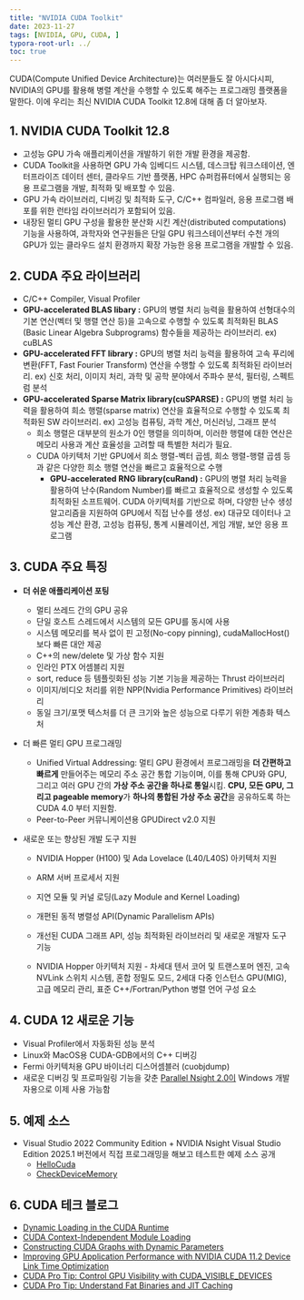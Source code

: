```yaml
---
title: "NVIDIA CUDA Toolkit"
date: 2023-11-27
tags: [NVIDIA, GPU, CUDA, ]
typora-root-url: ../
toc: true
---
```


CUDA(Compute Unified Device Architecture)는 여러분들도 잘 아시다시피, NVIDIA의 GPU를 활용해 병렬 계산을 수행할 수 있도록 해주는 프로그래밍 플랫폼을 말한다. 이에 우리는 최신 NVIDIA CUDA Toolkit 12.8에 대해 좀 더 알아보자.



## 1. **NVIDIA CUDA Toolkit 12.8**

* 고성능 GPU 가속 애플리케이션을 개발하기 위한 개발 환경을 제공함.
* CUDA Toolkit을 사용하면 GPU 가속 임베디드 시스템, 데스크탑 워크스테이션, 엔터프라이즈 데이터 센터, 클라우드 기반 플랫폼, HPC 슈퍼컴퓨터에서 실행되는 응용 프로그램을 개발, 최적화 및 배포할 수 있음.
* GPU 가속 라이브러리, 디버깅 및 최적화 도구, C/C++ 컴파일러, 응용 프로그램 배포를 위한 런타임 라이브러리가 포함되어 있음.
* 내장된 멀티 GPU 구성을 활용한 분산화 시킨 계산(distributed computations) 기능을 사용하여, 과학자와 연구원들은 단일 GPU 워크스테이션부터 수천 개의 GPU가 있는 클라우드 설치 환경까지 확장 가능한 응용 프로그램을 개발할 수 있음.



## 2. **CUDA 주요 라이브러리**

* C/C++ Compiler, Visual Profiler
* **GPU-accelerated BLAS libary :** GPU의 병렬 처리 능력을 활용하여 선형대수의 기본 연산(벡터 및 행렬 연산 등)을 고속으로 수행할 수 있도록 최적화된 BLAS (Basic Linear Algebra Subprograms) 함수들을 제공하는 라이브러리. ex) cuBLAS
* **GPU-accelerated FFT library :** GPU의 병렬 처리 능력을 활용하여 고속 푸리에 변환(FFT, Fast Fourier Transform) 연산을 수행할 수 있도록 최적화된 라이브러리. ex) 신호 처리, 이미지 처리, 과학 및 공학 분야에서 주파수 분석, 필터링, 스펙트럼 분석
* **GPU-accelerated Sparse Matrix library(cuSPARSE) :** GPU의 병렬 처리 능력을 활용하여 희소 행렬(sparse matrix) 연산을 효율적으로 수행할 수 있도록 최적화된 SW 라이브러리. ex) 고성능 컴퓨팅, 과학 계산, 머신러닝, 그래프 분석
  - 희소 행렬은 대부분의 원소가 0인 행렬을 의미하며, 이러한 행렬에 대한 연산은 메모리 사용과 계산 효율성을 고려할 때 특별한 처리가 필요.
  - CUDA 아키텍처 기반 GPU에서 희소 행렬-벡터 곱셈, 희소 행렬-행렬 곱셈 등과 같은 다양한 희소 행렬 연산을 빠르고 효율적으로 수행
    - **GPU-accelerated RNG library(cuRand) :** GPU의 병렬 처리 능력을 활용하여 난수(Random Number)를 빠르고 효율적으로 생성할 수 있도록 최적화된 소프트웨어. CUDA 아키텍처를 기반으로 하며, 다양한 난수 생성 알고리즘을 지원하여 GPU에서 직접 난수를 생성. ex) 대규모 데이터나 고성능 계산 환경, 고성능 컴퓨팅, 통계 시뮬레이션, 게임 개발, 보안 응용 프로그램



## 3. **CUDA 주요 특징**

* **더 쉬운 애플리케이션 포팅**

  * 멀티 쓰레드 간의 GPU 공유
  * 단일 호스트 스레드에서 시스템의 모든 GPU를 동시에 사용
  * 시스템 메모리를 복사 없이 핀 고정(No-copy pinning), cudaMallocHost()보다 빠른 대안 제공
  * C++의 new/delete 및 가상 함수 지원
  * 인라인 PTX 어셈블리 지원
  * sort, reduce 등 템플릿화된 성능 기본 기능을 제공하는 Thrust 라이브러리
  * 이미지/비디오 처리를 위한 NPP(Nvidia Performance Primitives) 라이브러리
  * 동일 크기/포맷 텍스처를 더 큰 크기와 높은 성능으로 다루기 위한 계층화 텍스처

* 더 빠른 멀티 GPU 프로그래밍

  * Unified Virtual Addressing: 멀티 GPU 환경에서 프로그래밍을 **더 간편하고 빠르게** 만들어주는 메모리 주소 공간 통합 기능이며, 이를 통해 CPU와 GPU, 그리고 여러 GPU 간의 **가상 주소 공간을 하나로 통일**시킴. **CPU, 모든 GPU, 그리고 pageable memory**가 **하나의 통합된 가상 주소 공간**을 공유하도록 하는 CUDA 4.0 부터 지원함.
  * Peer-to-Peer 커뮤니케이션용 GPUDirect v2.0 지원

* 새로운 또는 향상된 개발 도구 지원

  * NVIDIA Hopper (H100) 및 Ada Lovelace (L40/L40S) 아키텍처 지원

  * ARM 서버 프로세서 지원

  * 지연 모듈 및 커널 로딩(Lazy Module and Kernel Loading)

  * 개편된 동적 병렬성 API(Dynamic Parallelism APIs)

  * 개선된 CUDA 그래프 API, 성능 최적화된 라이브러리 및 새로운 개발자 도구 기능

  * NVIDIA Hopper 아키텍처 지원 - 차세대 텐서 코어 및 트랜스포머 엔진, 고속 NVLink 스위치 시스템, 혼합 정밀도 모드, 2세대 다중 인스턴스 GPU(MIG), 고급 메모리 관리, 표준 C++/Fortran/Python 병렬 언어 구성 요소

    

## 4. **CUDA 12 새로운 기능**

* Visual Profiler에서 자동화된 성능 분석
* Linux와 MacOS용 CUDA-GDB에서의 C++ 디버깅
* Fermi 아키텍처용 GPU 바이너리 디스어셈블러 (cuobjdump)
* 새로운 디버깅 및 프로파일링 기능을 갖춘 [Parallel Nsight 2.0이](https://developer.nvidia.com/nsight-visual-studio-edition) Windows 개발자용으로 이제 사용 가능함



## 5. **예제 소스**

* Visual Studio 2022 Community Edition + NVIDIA Nsight Visual Studio Edition 2025.1 버전에서 직접 프로그래밍을 해보고 테스트한 예제 소스 공개
  * [HelloCuda](https://github.com/synabreu/nvidia-note/tree/main/CudaWorkshop/HelloCuda)
  * [CheckDeviceMemory](https://github.com/synabreu/nvidia-note/tree/main/CudaWorkshop/CheckDeviceMemory)



## 6. **CUDA 테크 블로그**

* [Dynamic Loading in the CUDA Runtime](https://developer.nvidia.com/blog/dynamic-loading-in-the-cuda-runtime/?ncid=so-face-314879&linkId=100000336560009)
* [CUDA Context-Independent Module Loading](https://developer.nvidia.com/blog/cuda-context-independent-module-loading/)
* [Constructing CUDA Graphs with Dynamic Parameters](https://developer.nvidia.com/blog/constructing-cuda-graphs-with-dynamic-parameters/)
* [Improving GPU Application Performance with NVIDIA CUDA 11.2 Device Link Time Optimization](https://developer.nvidia.com/blog/improving-gpu-app-performance-with-cuda-11-2-device-lto/)
* [CUDA Pro Tip: Control GPU Visibility with CUDA_VISIBLE_DEVICES](https://developer.nvidia.com/blog/cuda-pro-tip-control-gpu-visibility-cuda_visible_devices/)
* [CUDA Pro Tip: Understand Fat Binaries and JIT Caching](https://developer.nvidia.com/blog/cuda-pro-tip-understand-fat-binaries-jit-caching/)
